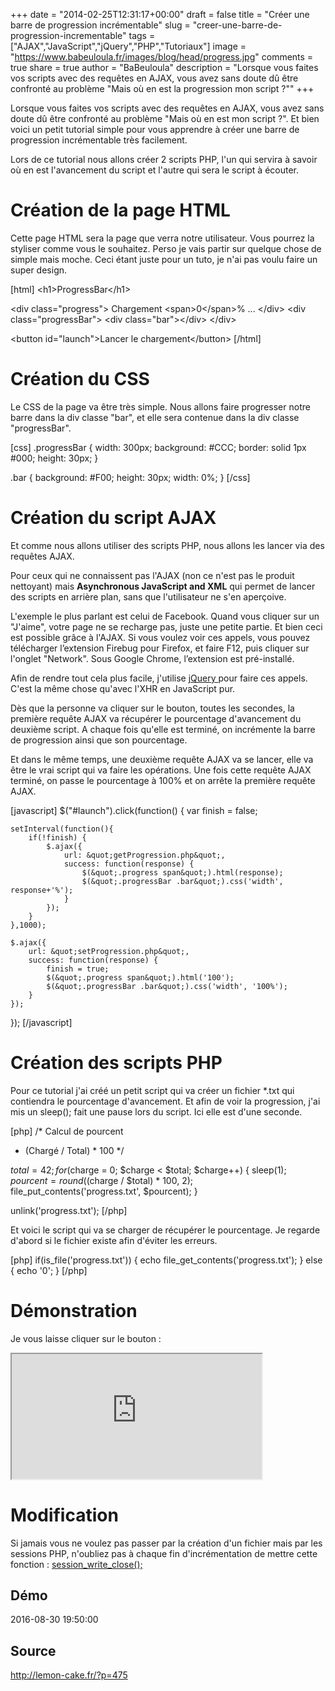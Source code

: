 +++
date = "2014-02-25T12:31:17+00:00"
draft = false
title = "Créer une barre de progression incrémentable"
slug = "creer-une-barre-de-progression-incrementable"
tags = ["AJAX","JavaScript","jQuery","PHP","Tutoriaux"]
image = "https://www.babeuloula.fr/images/blog/head/progress.jpg"
comments = true
share = true
author = "BaBeuloula"
description = "Lorsque vous faites vos scripts avec des requêtes en AJAX, vous avez sans doute dû être confronté au problème \"Mais où en est la progression mon script ?\""
+++

Lorsque vous faites vos scripts avec des requêtes en AJAX, vous avez sans doute dû être confronté au problème "Mais où en est mon script ?". Et bien voici un petit tutorial simple pour vous apprendre à créer une barre de progression incrémentable très facilement.

<div class="read-more"><!--more--></div>

Lors de ce tutorial nous allons créer 2 scripts PHP, l'un qui servira à savoir où en est l'avancement du script et l'autre qui sera le script à écouter.

<h1>Création de la page HTML</h1>

Cette page HTML sera la page que verra notre utilisateur. Vous pourrez la styliser comme vous le souhaitez. Perso je vais partir sur quelque chose de simple mais moche. Ceci étant juste pour un tuto, je n'ai pas voulu faire un super design.

[html]
&lt;h1&gt;ProgressBar&lt;/h1&gt;

&lt;div class=&quot;progress&quot;&gt;
 Chargement &lt;span&gt;0&lt;/span&gt;% ...
&lt;/div&gt;
&lt;div class=&quot;progressBar&quot;&gt;
 &lt;div class=&quot;bar&quot;&gt;&lt;/div&gt;
&lt;/div&gt;

&lt;button id=&quot;launch&quot;&gt;Lancer le chargement&lt;/button&gt;
[/html]

<h1>Création du CSS</h1>

Le CSS de la page va être très simple. Nous allons faire progresser notre barre dans la div classe "bar", et elle sera contenue dans la div classe "progressBar".

[css]
.progressBar {
    width: 300px;
    background: #CCC;
    border: solid 1px #000;
    height: 30px;
}

.bar {
    background: #F00;
    height: 30px;
    width: 0%;
}
[/css]

<h1>Création du script AJAX</h1>

Et comme nous allons utiliser des scripts PHP, nous allons les lancer via des requêtes AJAX.

Pour ceux qui ne connaissent pas l'AJAX (non ce n'est pas le produit nettoyant) mais <b>Asynchronous JavaScript and XML</b> qui permet de lancer des scripts en arrière plan, sans que l'utilisateur ne s'en aperçoive.

L'exemple le plus parlant est celui de Facebook. Quand vous cliquer sur un "J'aime", votre page ne se recharge pas, juste une petite partie. Et bien ceci est possible grâce à l'AJAX. Si vous voulez voir ces appels, vous pouvez télécharger l’extension Firebug pour Firefox, et faire F12, puis cliquer sur l'onglet "Network". Sous Google Chrome, l’extension est pré-installé.

Afin de rendre tout cela plus facile, j'utilise <a title="jQuery" href="http://jquery.com/download/" target="_blank">jQuery </a>pour faire ces appels. C'est la même chose qu'avec l'XHR en JavaScript pur.

Dès que la personne va cliquer sur le bouton, toutes les secondes, la première requête AJAX va récupérer le pourcentage d'avancement du deuxième script. A chaque fois qu'elle est terminé, on incrémente la barre de progression ainsi que son pourcentage.

Et dans le même temps, une deuxième requête AJAX va se lancer, elle va être le vrai script qui va faire les opérations. Une fois cette requête AJAX terminé, on passe le pourcentage à 100% et on arrête la première requête AJAX.

[javascript]
 $(&quot;#launch&quot;).click(function() {
    var finish = false;

    setInterval(function(){
        if(!finish) {
            $.ajax({
                url: &quot;getProgression.php&quot;,
                success: function(response) {
                    $(&quot;.progress span&quot;).html(response);
                    $(&quot;.progressBar .bar&quot;).css('width', response+'%');
                }
            });
        }
    },1000);

    $.ajax({
        url: &quot;setProgression.php&quot;,
        success: function(response) {
            finish = true;
            $(&quot;.progress span&quot;).html('100');
            $(&quot;.progressBar .bar&quot;).css('width', '100%');
        }
    });
});
[/javascript]

<h1>Création des scripts PHP</h1>

Pour ce tutorial j'ai créé un petit script qui va créer un fichier *.txt qui contiendra le pourcentage d'avancement. Et afin de voir la progression, j'ai mis un sleep(); fait une pause lors du script. Ici elle est d'une seconde.

[php]
/* Calcul de pourcent
 * (Chargé / Total) * 100
 */

$total = 42;
for($charge = 0; $charge &lt; $total; $charge++) {
    sleep(1);
    $pourcent = round(($charge / $total) * 100, 2);
    file_put_contents('progress.txt', $pourcent);
}

unlink('progress.txt');
[/php]

Et voici le script qui va se charger de récupérer le pourcentage. Je regarde d'abord si le fichier existe afin d'éviter les erreurs.

[php]
if(is_file('progress.txt')) {
    echo file_get_contents('progress.txt');
} else {
    echo '0';
}
[/php]

<h1>Démonstration</h1>

Je vous laisse cliquer sur le bouton :

<iframe src="http://depot.babeuloula.fr/AJAX_PHP_ProgressBar/" width="400" height="200"></iframe>

<h1>Modification</h1>

Si jamais vous ne voulez pas passer par la création d'un fichier mais par les sessions PHP, n'oubliez pas à chaque fin d'incrémentation de mettre cette fonction : <a title="session_write_close" href="http://www.php.net/manual/fr/function.session-write-close.php" target="_blank">session_write_close();</a>
## Démo

2016-08-30 19:50:00
## Source

http://lemon-cake.fr/?p=475